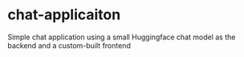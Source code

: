 # chat-applicaiton
Simple chat application using a small Huggingface chat model as the backend and a custom-built frontend
